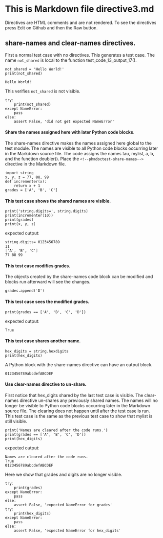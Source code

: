 # This is Markdown file directive3.md

Directives are HTML comments and are not rendered.
To see the directives press Edit on Github and then
the Raw button.

## share-names and clear-names directives.

First a normal test case with no directives.
This generates a test case.  The name `not_shared` is local to
the function test_code_13_output_17().
```py3
not_shared = 'Hello World!'
print(not_shared)
```
```
Hello World!
```

This verifies `not_shared` is not visible.
<!--phmdoctest-label test_not_visible-->
```py3
try:
    print(not_shared)
except NameError:
    pass
else:
    assert False, 'did not get expected NameError'
```

#### Share the names assigned here with later Python code blocks. 
The share-names directive makes the names assigned here
global to the test module.  The names are visible to
all Python code blocks occurring later in the Markdown source file.
The code assigns the names tau, mylist, a, b, and the function doubler().
Place the `<!--phmdoctest-share-names-->` directive in the Markdown file.

<!--phmdoctest-label test_directive_share_names-->
<!--phmdoctest-share-names-->
```py3
import string
x, y, z = 77, 88, 99
def incrementer(x):
    return x + 1
grades = ['A', 'B', 'C']
```

#### This test case shows the shared names are visible.
```py3
print('string.digits=', string.digits)
print(incrementer(10))
print(grades)
print(x, y, z)
```
expected output:
```
string.digits= 0123456789
11
['A', 'B', 'C']
77 88 99
```

#### This test case modifies grades.
The objects created by the share-names code block can be modified
and blocks run afterward will see the changes.  
```py3
grades.append('D')
```

#### This test case sees the modified grades.
```py3
print(grades == ['A', 'B', 'C', 'D'])
```
expected output:
```
True
```

#### This test case shares another name.
<!--phmdoctest-share-names-->
```py3
hex_digits = string.hexdigits
print(hex_digits)
```

A Python block with the share-names directive can
have an output block.

```
0123456789abcdefABCDEF
```

#### Use clear-names directive to un-share.

First notice that hex_digits shared by the last test case
is visible.
The clear-names directive un-shares any previously shared names.
The names will no longer be visible to Python code
blocks occurring later in the Markdown source file.
The clearing does not happen until after the test case is run.
This test case is the same as the previous test case to show
that mylist is still visible.
<!--phmdoctest-clear-names-->
```py3
print('Names are cleared after the code runs.')
print(grades == ['A', 'B', 'C', 'D'])
print(hex_digits)
```
expected output:
```
Names are cleared after the code runs.
True
0123456789abcdefABCDEF
```

Here we show that grades and digits are no longer visible.
```py3
try:
    print(grades)
except NameError:
    pass
else:
    assert False, 'expected NameError for grades'
try:
    print(hex_digits)
except NameError:
    pass
else:
    assert False, 'expected NameError for hex_digits'
```
